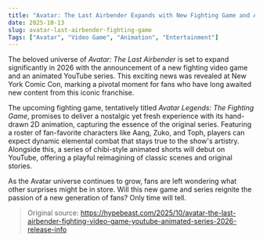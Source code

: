 ```yaml
---
title: "Avatar: The Last Airbender Expands with New Fighting Game and Animated Series"
date: 2025-10-13
slug: avatar-last-airbender-fighting-game
Tags: ["Avatar", "Video Game", "Animation", "Entertainment"]
---
```


The beloved universe of *Avatar: The Last Airbender* is set to expand significantly in 2026 with the announcement of a new fighting video game and an animated YouTube series. This exciting news was revealed at New York Comic Con, marking a pivotal moment for fans who have long awaited new content from this iconic franchise.

The upcoming fighting game, tentatively titled *Avatar Legends: The Fighting Game*, promises to deliver a nostalgic yet fresh experience with its hand-drawn 2D animation, capturing the essence of the original series. Featuring a roster of fan-favorite characters like Aang, Zuko, and Toph, players can expect dynamic elemental combat that stays true to the show's artistry. Alongside this, a series of chibi-style animated shorts will debut on YouTube, offering a playful reimagining of classic scenes and original stories.

As the Avatar universe continues to grow, fans are left wondering what other surprises might be in store. Will this new game and series reignite the passion of a new generation of fans? Only time will tell.
> Original source: https://hypebeast.com/2025/10/avatar-the-last-airbender-fighting-video-game-youtube-animated-series-2026-release-info